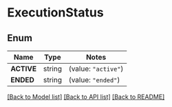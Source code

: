 # ExecutionStatus

## Enum

Name | Type | Notes
------------ | ------------- | -------------
**ACTIVE** | string | (value: `"active"`)
**ENDED** | string | (value: `"ended"`)


[[Back to Model list]](../README.md#documentation-for-models) [[Back to API list]](../README.md#documentation-for-api-endpoints) [[Back to README]](../README.md)


